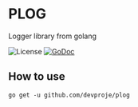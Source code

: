 # PLOG
Logger library from golang

![License](https://img.shields.io/github/license/devproje/plog)
[![GoDoc](https://godoc.org/github.com/devproje/kuma-engine?status.svg)](https://godoc.org/github.com/devproje/plog)

## How to use
```shell
go get -u github.com/devproje/plog
```
